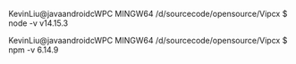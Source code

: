 KevinLiu@javaandroidcWPC MINGW64 /d/sourcecode/opensource/Vipcx
$ node -v
v14.15.3

KevinLiu@javaandroidcWPC MINGW64 /d/sourcecode/opensource/Vipcx
$ npm -v
6.14.9